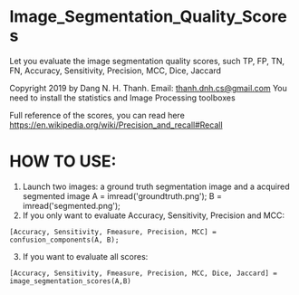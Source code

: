 # Image_Segmentation_Quality_Scores
Let you evaluate the image segmentation quality scores, such TP, FP, TN, FN, Accuracy, Sensitivity, Precision, MCC, Dice, Jaccard

Copyright 2019 by Dang N. H. Thanh. Email: thanh.dnh.cs@gmail.com
You need to install the statistics and Image Processing toolboxes

Full reference of the scores, you can read here https://en.wikipedia.org/wiki/Precision_and_recall#Recall

# HOW TO USE:
1. Launch two images: a ground truth segmentation image and a acquired segmented image
A = imread('groundtruth.png');
B = imread('segmented.png');
2. If you only want to evaluate Accuracy, Sensitivity, Precision and MCC:

`[Accuracy, Sensitivity, Fmeasure, Precision, MCC] = confusion_components(A, B);`

3. If you want to evaluate all scores:

`[Accuracy, Sensitivity, Fmeasure, Precision, MCC, Dice, Jaccard] = image_segmentation_scores(A,B)`
